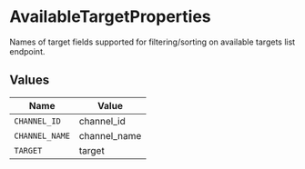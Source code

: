 # AvailableTargetProperties

Names of target fields supported for filtering/sorting on available targets list endpoint.


## Values

| Name           | Value          |
| -------------- | -------------- |
| `CHANNEL_ID`   | channel_id     |
| `CHANNEL_NAME` | channel_name   |
| `TARGET`       | target         |